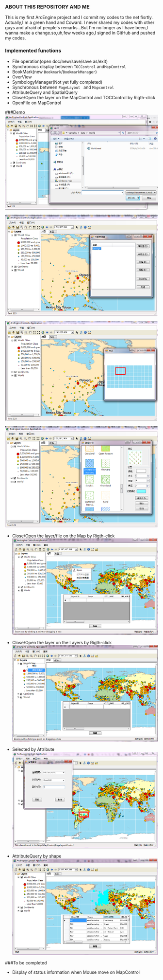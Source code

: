 
###  ABOUT THIS REPOSITORY AND ME
 This is my first ArcEngine project and I commit my codes to the net fisrtly. Actually,I'm a green hand and Coward. I never shared my codes with other guys and afraid of people's remarks...But I'm no longer as I have been,I wanna make a change.so,uh,few weeks ago,I signed in GitHub and pushed my codes.

### Implemented functions 
* File operation(open doc/new/save/save as/exit) 
* Synchronous display between `TOCControl` and`MapControl`
* BookMark(new `Bookmark`/`BookmarkManager`) 
* OverView
* SymbologyManager(Not yet fully completed)
* Synchronous between `PageLayout ` and `Mapcontrol`
* AttributeQuery and SpatialQuery
* Close/Open the layer on the MapControl and TOCControl by Rigth-click
* OpenFile on MapControl

###Demo
![文件](https://raw.githubusercontent.com/MiKaSang/Demo-Picture/master/File%20Operation.jpg)

![书签](https://raw.githubusercontent.com/MiKaSang/Demo-Picture/master/BookMark.jpg)

![鹰眼](https://raw.githubusercontent.com/MiKaSang/Demo-Picture/master/OverView.jpg)

![符号管理](https://raw.githubusercontent.com/MiKaSang/Demo-Picture/master/SymbologyManager.jpg)

* Close/Open the layer/file on the Map by Rigth-click
![右击地图](https://raw.githubusercontent.com/MiKaSang/MyMap/master/%E5%8F%B3%E9%94%AE%E6%89%93%E5%BC%80%E6%96%87%E6%A1%A3MapControl.png)

* Close/Open the layer on the Layers by Rigth-click
![右击图层](https://raw.githubusercontent.com/MiKaSang/MyMap/master/%E5%8F%B3%E9%94%AE%E7%BC%A9%E6%94%BE%E6%88%96%E7%A7%BB%E9%99%A4%E5%9B%BE%E5%B1%82.png)
* Selected by Attribute
![属性查询](https://raw.githubusercontent.com/MiKaSang/MyMap/master/%E5%B1%9E%E6%80%A7%E6%9F%A5%E8%AF%A2.png)

* AttributeQuery by shape
![空间查询](https://raw.githubusercontent.com/MiKaSang/MyMap/master/%E7%A9%BA%E9%97%B4%E6%9F%A5%E8%AF%A2.png)

###To be completed
* Display of status information when Mouse move on MapControl
